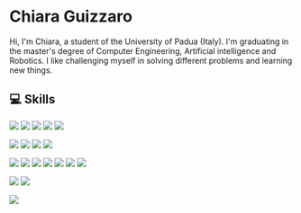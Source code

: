 <!-- <img src="https://github.com/chguizz/chguizz/blob/main/figures/myBanner_low.jpg"> -->

# Chiara Guizzaro

Hi, I'm Chiara, a student of the University of Padua (Italy). I'm graduating in the master's degree of Computer Engineering, Artificial intelligence and Robotics. I like challenging myself in solving different problems and learning new things.

## 💻 Skills

![](https://img.shields.io/badge/Code-Python-informational?style=flat&logo=Python&logoColor=white&color=346cad)
![](https://img.shields.io/badge/Code-IPython-informational?style=flat&logo=Python&logoColor=white&color=346cad)
![](https://img.shields.io/badge/Code-C++-informational?style=flat&logo=C++&logoColor=white&color=346cad)
![](https://img.shields.io/badge/Code-Java-informational?style=flat&logo=Java&logoColor=white&color=346cad)
![](https://img.shields.io/badge/Code-Matlab-informational?style=flat&logo=Matlab&logoColor=white&color=346cad) 

![](https://img.shields.io/badge/Database-SQL-informational?style=flat&logo=SQL&logoColor=white&color=00acd1)
![](https://img.shields.io/badge/Tool-PostgreSQL-informational?style=flat&logoColor=white&color=00acd1)
![](https://img.shields.io/badge/Tool-pgAdmin-informational?style=flat&logoColor=white&color=00acd1)
![](https://img.shields.io/badge/Database-Firebase-informational?style=flat&logoColor=white&color=00acd1)  

![](https://img.shields.io/badge/AI-numpy-informational?style=flat&logo=numpy&logoColor=white&color=00cc7f)
![](https://img.shields.io/badge/AI-sklearn-informational?style=flat&logo=sklearn&logoColor=white&color=00cc7f)
![](https://img.shields.io/badge/AI-Keras-informational?style=flat&logo=Keras&logoColor=white&color=00cc7f)
![](https://img.shields.io/badge/AI-TensorFlow-informational?style=flat&logo=TensorFlow&logoColor=white&color=00cc7f)
![](https://img.shields.io/badge/AI-OpenCV-informational?style=flat&logo=OpenCV&logoColor=white&color=00cc7f)
![](https://img.shields.io/badge/AI-matplotlib-informational?style=flat&logo=matplotlib&logoColor=white&color=00cc7f)
![](https://img.shields.io/badge/AI-pandas-informational?style=flat&logo=pandas&logoColor=white&color=00cc7f)

![](https://img.shields.io/badge/Tool-Android_Studio-informational?style=flat&logoColor=white&color=fffa36)
![](https://img.shields.io/badge/Tool-Visual_Studio-informational?style=flat&logoColor=white&color=fffa36)

<!-- <img align="center" src="https://github-readme-stats.vercel.app/api/top-langs/?username=chguizz&theme=dark"/> --> 
<img align="center" src="https://github-readme-stats.vercel.app/api//?username=chguizz&theme=dark"/>
